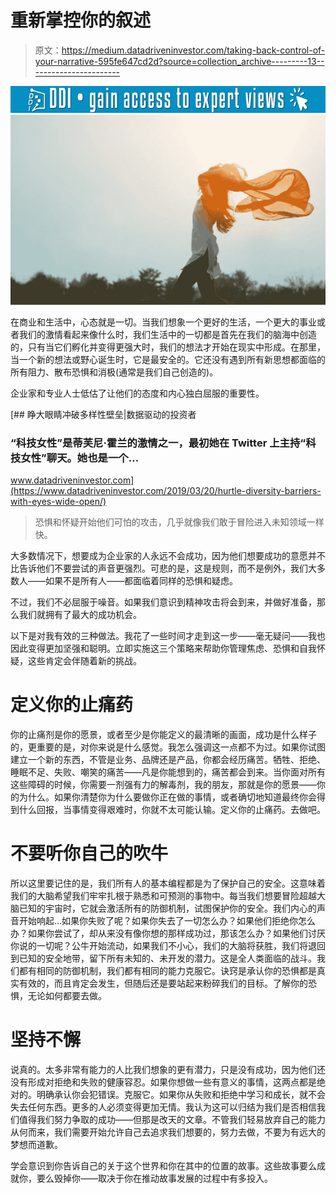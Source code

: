 # 重新掌控你的叙述

> 原文：<https://medium.datadriveninvestor.com/taking-back-control-of-your-narrative-595fe647cd2d?source=collection_archive---------13----------------------->

[![](img/982dca156800ca754125865faed9c197.png)](http://www.track.datadriveninvestor.com/1B9E)![](img/7b982eaef514fd26e547f50a1cbbe881.png)

在商业和生活中，心态就是一切。当我们想象一个更好的生活，一个更大的事业或者我们的激情看起来像什么时，我们生活中的一切都是首先在我们的脑海中创造的，只有当它们孵化并变得更强大时，我们的想法才开始在现实中形成。在那里，当一个新的想法或野心诞生时，它是最安全的。它还没有遇到所有新思想都面临的所有阻力、散布恐惧和消极(通常是我们自己创造的)。

企业家和专业人士低估了让他们的态度和内心独白屈服的重要性。

[](https://www.datadriveninvestor.com/2019/03/20/hurtle-diversity-barriers-with-eyes-wide-open/) [## 睁大眼睛冲破多样性壁垒|数据驱动的投资者

### “科技女性”是蒂芙尼·霍兰的激情之一，最初她在 Twitter 上主持“科技女性”聊天。她也是一个…

www.datadriveninvestor.com](https://www.datadriveninvestor.com/2019/03/20/hurtle-diversity-barriers-with-eyes-wide-open/) 

> 恐惧和怀疑开始他们可怕的攻击，几乎就像我们敢于冒险进入未知领域一样快。

大多数情况下，想要成为企业家的人永远不会成功，因为他们想要成功的意愿并不比告诉他们不要尝试的声音更强烈。可悲的是，这是规则，而不是例外，我们大多数人——如果不是所有人——都面临着同样的恐惧和疑虑。

不过，我们不必屈服于噪音。如果我们意识到精神攻击将会到来，并做好准备，那么我们就拥有了最大的成功机会。

以下是对我有效的三种做法。我花了一些时间才走到这一步——毫无疑问——我也因此变得更加坚强和聪明。立即实施这三个策略来帮助你管理焦虑、恐惧和自我怀疑，这些肯定会伴随着新的挑战。

# 定义你的止痛药

你的止痛剂是你的愿景，或者至少是你能定义的最清晰的画面，成功是什么样子的，更重要的是，对你来说是什么感觉。我怎么强调这一点都不为过。如果你试图建立一个新的东西，不管是业务、品牌还是产品，你都会经历痛苦。牺牲、拒绝、睡眠不足、失败、嘲笑的痛苦——凡是你能想到的，痛苦都会到来。当你面对所有这些障碍的时候，你需要一剂强有力的解毒剂，我的朋友，那就是你的愿景——你的为什么。如果你清楚你为什么要做你正在做的事情，或者确切地知道最终你会得到什么回报，当事情变得艰难时，你就不太可能认输。定义你的止痛药。去做吧。

# 不要听你自己的吹牛

所以这里要记住的是，我们所有人的基本编程都是为了保护自己的安全。这意味着我们的大脑希望我们牢牢扎根于熟悉和可预测的事物中。每当我们想要冒险超越大脑已知的宇宙时，它就会激活所有的防御机制，试图保护你的安全。我们内心的声音开始响起…如果你失败了呢？如果你失去了一切怎么办？如果他们拒绝你怎么办？如果你尝试了，却从来没有像你想的那样成功过，那该怎么办？如果他们讨厌你说的一切呢？公牛开始流动，如果我们不小心，我们的大脑将获胜，我们将退回到已知的安全地带，留下所有未知的、未开发的潜力。这是全人类面临的战斗。我们都有相同的防御机制，我们都有相同的能力克服它。诀窍是承认你的恐惧都是真实有效的，而且肯定会发生，但随后还是要站起来粉碎我们的目标。了解你的恐惧，无论如何都要去做。

# 坚持不懈

说真的。太多非常有能力的人比我们想象的更有潜力，只是没有成功，因为他们还没有形成对拒绝和失败的健康容忍。如果你想做一些有意义的事情，这两点都是绝对的。明确承认你会犯错误。克服它。如果你从失败和拒绝中学习和成长，就不会失去任何东西。更多的人必须变得更加无情。我认为这可以归结为我们是否相信我们值得我们努力争取的成功——但那是改天的文章。不管我们轻易放弃自己的能力从何而来，我们需要开始允许自己去追求我们想要的，努力去做，不要为有远大的梦想而道歉。

学会意识到你告诉自己的关于这个世界和你在其中的位置的故事。这些故事要么成就你，要么毁掉你——取决于你在推动故事发展的过程中有多投入。